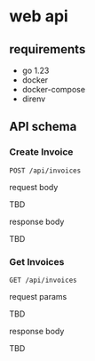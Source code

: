 # web api

## requirements

- go 1.23
- docker
- docker-compose
- direnv

## API schema

### Create Invoice

`POST /api/invoices`

request body

TBD

response body

TBD

### Get Invoices

`GET /api/invoices`

request params

TBD

response body

TBD
